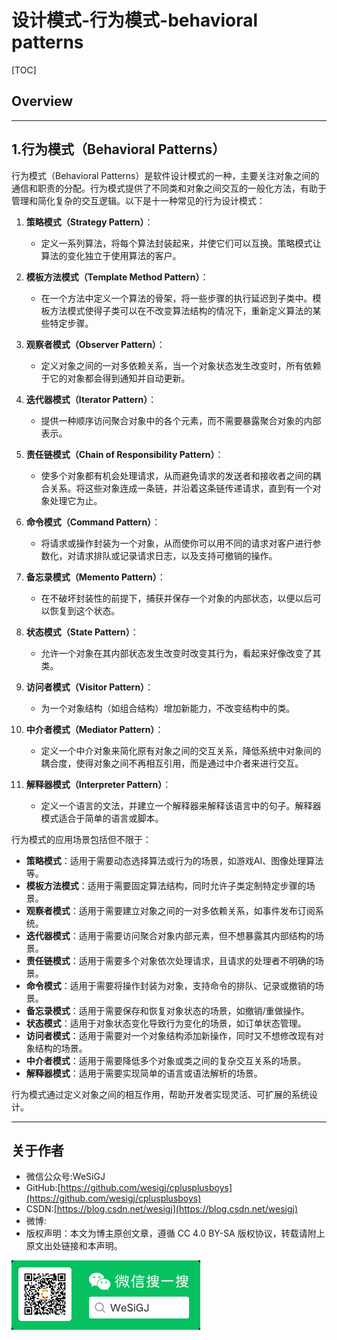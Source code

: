 # 设计模式-行为模式-behavioral patterns

[TOC]

## Overview

---

## 1.行为模式（Behavioral Patterns）

行为模式（Behavioral Patterns）是软件设计模式的一种，主要关注对象之间的通信和职责的分配。行为模式提供了不同类和对象之间交互的一般化方法，有助于管理和简化复杂的交互逻辑。以下是十一种常见的行为设计模式：

1. **策略模式（Strategy Pattern）**：
   - 定义一系列算法，将每个算法封装起来，并使它们可以互换。策略模式让算法的变化独立于使用算法的客户。

2. **模板方法模式（Template Method Pattern）**：
   - 在一个方法中定义一个算法的骨架，将一些步骤的执行延迟到子类中。模板方法模式使得子类可以在不改变算法结构的情况下，重新定义算法的某些特定步骤。

3. **观察者模式（Observer Pattern）**：
   - 定义对象之间的一对多依赖关系，当一个对象状态发生改变时，所有依赖于它的对象都会得到通知并自动更新。

4. **迭代器模式（Iterator Pattern）**：
   - 提供一种顺序访问聚合对象中的各个元素，而不需要暴露聚合对象的内部表示。

5. **责任链模式（Chain of Responsibility Pattern）**：
   - 使多个对象都有机会处理请求，从而避免请求的发送者和接收者之间的耦合关系。将这些对象连成一条链，并沿着这条链传递请求，直到有一个对象处理它为止。

6. **命令模式（Command Pattern）**：
   - 将请求或操作封装为一个对象，从而使你可以用不同的请求对客户进行参数化，对请求排队或记录请求日志，以及支持可撤销的操作。

7. **备忘录模式（Memento Pattern）**：
   - 在不破坏封装性的前提下，捕获并保存一个对象的内部状态，以便以后可以恢复到这个状态。

8. **状态模式（State Pattern）**：
   - 允许一个对象在其内部状态发生改变时改变其行为，看起来好像改变了其类。

9. **访问者模式（Visitor Pattern）**：
   - 为一个对象结构（如组合结构）增加新能力，不改变结构中的类。

10. **中介者模式（Mediator Pattern）**：
    - 定义一个中介对象来简化原有对象之间的交互关系，降低系统中对象间的耦合度，使得对象之间不再相互引用，而是通过中介者来进行交互。

11. **解释器模式（Interpreter Pattern）**：
    - 定义一个语言的文法，并建立一个解释器来解释该语言中的句子。解释器模式适合于简单的语言或脚本。

行为模式的应用场景包括但不限于：

- **策略模式**：适用于需要动态选择算法或行为的场景，如游戏AI、图像处理算法等。
- **模板方法模式**：适用于需要固定算法结构，同时允许子类定制特定步骤的场景。
- **观察者模式**：适用于需要建立对象之间的一对多依赖关系，如事件发布订阅系统。
- **迭代器模式**：适用于需要访问聚合对象内部元素，但不想暴露其内部结构的场景。
- **责任链模式**：适用于需要多个对象依次处理请求，且请求的处理者不明确的场景。
- **命令模式**：适用于需要将操作封装为对象，支持命令的排队、记录或撤销的场景。
- **备忘录模式**：适用于需要保存和恢复对象状态的场景，如撤销/重做操作。
- **状态模式**：适用于对象状态变化导致行为变化的场景，如订单状态管理。
- **访问者模式**：适用于需要对一个对象结构添加新操作，同时又不想修改现有对象结构的场景。
- **中介者模式**：适用于需要降低多个对象或类之间的复杂交互关系的场景。
- **解释器模式**：适用于需要实现简单的语言或语法解析的场景。

行为模式通过定义对象之间的相互作用，帮助开发者实现灵活、可扩展的系统设计。

---

## 关于作者

- 微信公众号:WeSiGJ
- GitHub:[https://github.com/wesigj/cplusplusboys](https://github.com/wesigj/cplusplusboys)
- CSDN:[https://blog.csdn.net/wesigj](https://blog.csdn.net/wesigj)
- 微博:
- 版权声明：本文为博主原创文章，遵循 CC 4.0 BY-SA 版权协议，转载请附上原文出处链接和本声明。

<img src=/./img/wechat.jpg width=60% />
